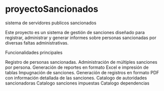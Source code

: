 # proyectoSancionados 
sistema de servidores publicos sancionados

Este proyecto es un sistema de gestión de sanciones diseñado para registrar, administrar y generar informes sobre personas sancionadas por diversas faltas administrativas.

Funcionalidades principales

Registro de personas sancionadas.
Administración de múltiples sanciones por persona.
Generación de reportes en formato Excel e impresión de tablas 
Impugnación de sanciones.
Generación de registros en formato PDF con información detallada de las sanciones.
Catalogo de autoridades sancionadoras
Catalogo sanciones impuestas
Catalogo dependencias